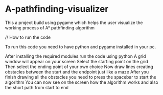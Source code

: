 # A-pathfinding-visualizer
This a project build using pygame which helps the user visualize the working process of A* pathfinding algorithm


// How to run the code 

To run this code you need to have python and pygame installed in your pc.

After installing the required modules run the code using python 
A grid window will appear on your screen 
Select the starting point on the grid 
Then select the ending point of your own choice 
Now draw lines creating obstacles between the start and the endpoint just like a maze
After you finish drawing all the obstacles you need to press the spacebar to start the algorithm
You can now see on the screen how the algorithm works and also the short path from start to end 
